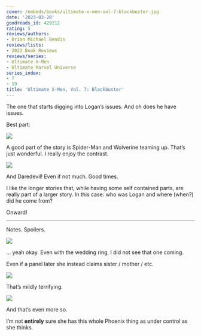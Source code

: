 ```yaml
---
cover: /embeds/books/ultimate-x-men-vol-7-blockbuster.jpg
date: '2023-03-28'
goodreads_id: 429212
rating: 5
reviews/authors:
- Brian Michael Bendis
reviews/lists:
- 2023 Book Reviews
reviews/series:
- Ultimate X-Men
- Ultimate Marvel Universe
series_index:
- 7
- 19
title: 'Ultimate X-Men, Vol. 7: Blockbuster'
---
```

The one that starts digging into Logan’s issues. And oh does he have issues. 

Best part: 


![](/embeds/books/attachments/ultimate-x-men-v7-c53993.png)

A good part of the story is Spider-Man and Wolverine teaming up. That’s just wonderful. I really enjoy the contrast.

![](/embeds/books/attachments/ultimate-x-men-v7-fcbbf8.png)

And Daredevil! Even if not much. Good times. 

I like the longer stories that, while having some self contained parts, are really part of a larger story. In this case: who was Logan and where (when?) did he come from?

Onward!

<!--more-->

---

 

Notes. Spoilers. 

![](/embeds/books/attachments/ultimate-x-men-v7-47ee59.png)

… yeah okay. Even with the wedding ring, I did not see that one coming. 

Even if a panel later she instead claims sister / mother / etc. 

![](/embeds/books/attachments/ultimate-x-men-v7-ab19ba.png)

That’s mildly terrifying. 

![](/embeds/books/attachments/ultimate-x-men-v7-b7b9a8.png)

And that’s even more so. 

I’m not **entirely** sure she has this whole Phoenix thing as under control as she thinks. 


